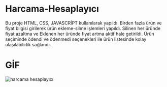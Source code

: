 # Harcama-Hesaplayıcı
Bu proje HTML, CSS, JAVASCRİPT kullanılarak yapıldı.
Birden fazla ürün ve fiyat bilgisi girilerek ürün ekleme-silme işlemleri yapıldı.
Silinen her üründe fiyat azaltma ve Eklenen her üründe fiyat artma aktif hale getirildi.
Ürün seçiminde ödendi ve ödenmedi seçenekleri ile ürün listesinde kolay ulaşılabilirlik sağlandı.

# GİF
![harcama hesaplayıcı](https://github.com/eliftugull/Harcama-Hesaplayici/assets/140808923/0bda57e9-792a-43a4-aa17-869a72cf98d0)

